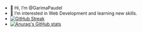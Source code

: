- 👋 Hi, I’m @GarimaPaudel
- 👀 I’m interested in Web Development and learning new skills.
- [![GitHub Streak](https://streak-stats.demolab.com/?user=GarimaPaudel&theme=dark)](https://git.io/streak-stats)
- [![Anurag's GitHub stats](https://github-readme-stats.vercel.app/api?username=GarimaPaudel)](https://github.com/GarimaPaudel/github-readme-stats)

<!---
GarimaPaudel/GarimaPaudel is a ✨ special ✨ repository because its `README.md` (this file) appears on your GitHub profile.
You can click the Preview link to take a look at your changes.
--->
